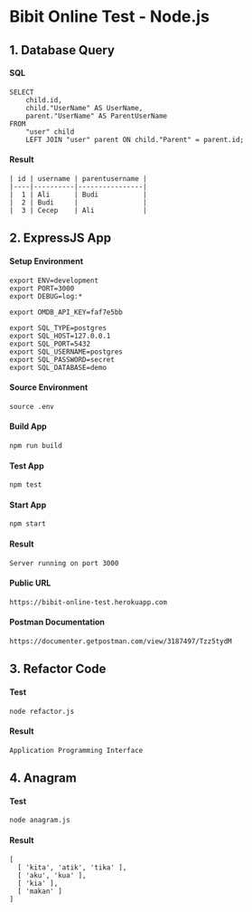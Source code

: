 # Bibit Online Test - Node.js

## 1. Database Query

#### SQL

```
SELECT
	child.id,
	child."UserName" AS UserName,
	parent."UserName" AS ParentUserName
FROM
	"user" child
	LEFT JOIN "user" parent ON child."Parent" = parent.id;
```

#### Result

```
| id | username | parentusername |
|----|----------|----------------|
|  1 | Ali      | Budi           |
|  2 | Budi     |                |
|  3 | Cecep    | Ali            |
```

## 2. ExpressJS App

#### Setup Environment
```
export ENV=development
export PORT=3000
export DEBUG=log:*

export OMDB_API_KEY=faf7e5bb

export SQL_TYPE=postgres
export SQL_HOST=127.0.0.1
export SQL_PORT=5432
export SQL_USERNAME=postgres
export SQL_PASSWORD=secret
export SQL_DATABASE=demo
```

#### Source Environment
```
source .env
```

#### Build App
```
npm run build
```

#### Test App
```
npm test
```

#### Start App
```
npm start
```

#### Result
```
Server running on port 3000
```

#### Public URL
```
https://bibit-online-test.herokuapp.com
```

#### Postman Documentation
```
https://documenter.getpostman.com/view/3187497/Tzz5tydM
```

## 3. Refactor Code

#### Test
```
node refactor.js
```

#### Result
```
Application Programming Interface
```

### 

## 4. Anagram

#### Test
```
node anagram.js
```

#### Result
```
[
  [ 'kita', 'atik', 'tika' ],
  [ 'aku', 'kua' ],
  [ 'kia' ],
  [ 'makan' ]
]
```
